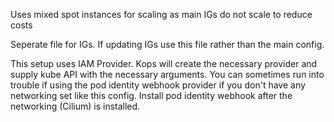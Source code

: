 
Uses mixed spot instances for scaling as main IGs do not scale to reduce costs

Seperate file for IGs.  If updating IGs use this file rather than the main config.


This setup uses IAM Provider.  Kops will create the necessary provider and supply kube API with the necessary arguments. You can sometimes run into trouble if using the pod identity webhook provider if you don't have any networking set like this config.   Install pod identity webhook after the networking (Cilium) is installed. 
